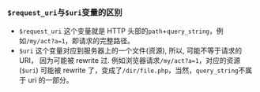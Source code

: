 ### `$request_uri`与`$uri`变量的区别
- `$request_uri` 这个变量就是 HTTP 头部的`path`+`query_string`，例如`/my/act?a=1`，即请求的完整路径。
- `$uri` 这个变量对应到服务器上的一个文件(资源), 所以, 可能不等于请求的 URI， 因为可能被 rewrite 过. 例如浏览器请求`/my/act?a=1`，对应的资源(`$uri`) 可能被 rewrite 了，变成了`/dir/file.php`，当然，`query_string`不属于 uri 的一部分。


